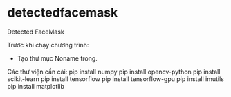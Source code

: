 # detectedfacemask
Detected FaceMask

Trước khi chạy chương trình:
- Tạo thư mục Noname trong.

Các thư viện cần cài:
pip install numpy
pip install opencv-python
pip install scikit-learn
pip install tensorflow
pip install tensorflow-gpu
pip install imutils
pip install matplotlib
